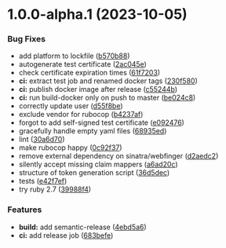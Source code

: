 # 1.0.0-alpha.1 (2023-10-05)


### Bug Fixes

* add platform to lockfile ([b570b88](https://github.com/truzzt/ids-basecamp-daps/commit/b570b881a0c0515a2e34ffe3a6d03fe14f64a18d))
* autogenerate test certificate ([2ac045e](https://github.com/truzzt/ids-basecamp-daps/commit/2ac045ea94d762ca37aad051bf92dbe480ec0fe2))
* check certificate expiration times ([61f7203](https://github.com/truzzt/ids-basecamp-daps/commit/61f7203183f6d6dd4a2aa131e95df8016975d0b5))
* **ci:** extract test job and renamed docker tags ([230f580](https://github.com/truzzt/ids-basecamp-daps/commit/230f580408cd6be29395f826032eb24d458fe93e))
* **ci:** publish docker image after release ([c55244b](https://github.com/truzzt/ids-basecamp-daps/commit/c55244b640d68671d7ec8579cbe21eeada666dab))
* **ci:** run build-docker only on push to master ([be024c8](https://github.com/truzzt/ids-basecamp-daps/commit/be024c82d63c936795ca96824c6eef1f61b99169))
* correctly update user ([d55f8be](https://github.com/truzzt/ids-basecamp-daps/commit/d55f8bed0829cb0698d419a8c34f77d2be244970))
* exclude vendor for rubocop ([b4237af](https://github.com/truzzt/ids-basecamp-daps/commit/b4237afe5fe4882d53d468ab69f4dddc132269b5))
* forgot to add self-signed test certificate ([e092476](https://github.com/truzzt/ids-basecamp-daps/commit/e0924768316d2e3ffd4e2d15f79d57196161605e))
* gracefully handle empty yaml files ([68935ed](https://github.com/truzzt/ids-basecamp-daps/commit/68935ed37d58b4cfd9f91679a9a0ca9e093592a6))
* lint ([30a6d70](https://github.com/truzzt/ids-basecamp-daps/commit/30a6d70d90366e46955e5ec963bc6f4867d0b1b5))
* make rubocop happy ([0c92f37](https://github.com/truzzt/ids-basecamp-daps/commit/0c92f3786d2c833d529b4f786fbaff2a13ffe933))
* remove external dependency on sinatra/webfinger ([d2aedc2](https://github.com/truzzt/ids-basecamp-daps/commit/d2aedc2f7e6dcc03c4afb56b52a16dd351d7cf86))
* silently accept missing claim mappers ([a6ad20c](https://github.com/truzzt/ids-basecamp-daps/commit/a6ad20c9072a15c9f59c8c1c9bc8432c93f27f67))
* structure of token generation script ([36d5dec](https://github.com/truzzt/ids-basecamp-daps/commit/36d5dec067ab52a84d808c861abe822742615e87))
* tests ([e42f7ef](https://github.com/truzzt/ids-basecamp-daps/commit/e42f7ef2730f99d0aa31b81ef90ef6df2ae2898f))
* try ruby 2.7 ([39988f4](https://github.com/truzzt/ids-basecamp-daps/commit/39988f4efaff5cb8d329638e24ebf4c1881a8aad))


### Features

* **build:** add semantic-release ([4ebd5a6](https://github.com/truzzt/ids-basecamp-daps/commit/4ebd5a6b028eaaf9dccdd9a967891e8e9b9034e0))
* **ci:** add release job ([683befe](https://github.com/truzzt/ids-basecamp-daps/commit/683befe2ea176889ef7d2dfdbd824c41eff9a4e0))
